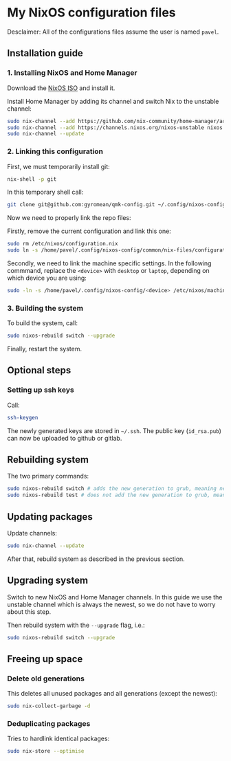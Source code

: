 # My NixOS configuration files
Desclaimer: All of the configurations files assume the user is named `pavel`.

## Installation guide

### 1. Installing NixOS and Home Manager
Download the [NixOS ISO](https://nixos.org/download/) and install it.

Install Home Manager by adding its channel and switch Nix to the unstable channel:
```bash
sudo nix-channel --add https://github.com/nix-community/home-manager/archive/master.tar.gz home-manager
sudo nix-channel --add https://channels.nixos.org/nixos-unstable nixos
sudo nix-channel --update
```

### 2. Linking this configuration
First, we must temporarily install git:
```bash
nix-shell -p git
```
In this temporary shell call:
```bash
git clone git@github.com:gyromean/qmk-config.git ~/.config/nixos-config
```

Now we need to properly link the repo files:

Firstly, remove the current configuration and link this one:
```bash
sudo rm /etc/nixos/configuration.nix
sudo ln -s /home/pavel/.config/nixos-config/common/nix-files/configuration.nix /etc/nixos/configuration.nix
```
Secondly, we need to link the machine specific settings. In the following commmand, replace the `<device>` with `desktop` or `laptop`, depending on which device you are using:
```bash
sudo -ln -s /home/pavel/.config/nixos-config/<device> /etc/nixos/machine
```

### 3. Building the system
To build the system, call:
```bash
sudo nixos-rebuild switch --upgrade
```
Finally, restart the system.

## Optional steps

### Setting up ssh keys

Call:
```bash
ssh-keygen
```
The newly generated keys are stored in `~/.ssh`. The public key (`id_rsa.pub`) can now be uploaded to github or gitlab.

## Rebuilding system
The two primary commands:
```bash
sudo nixos-rebuild switch # adds the new generation to grub, meaning next time you boot the changes are used (many of the changes take affect immediately, but not all)
sudo nixos-rebuild test # does not add the new generation to grub, meaning after rebooting the effects of this command no longer exist
```

## Updating packages
Update channels:
```bash
sudo nix-channel --update
```
After that, rebuild system as described in the previous section.

## Upgrading system
Switch to new NixOS and Home Manager channels. In this guide we use the unstable channel which is always the newest, so we do not have to worry about this step.

Then rebuild system with the `--upgrade` flag, i.e.:
```bash
sudo nixos-rebuild switch --upgrade
```

## Freeing up space

### Delete old generations
This deletes all unused packages and all generations (except the newest):
```bash
sudo nix-collect-garbage -d
```

### Deduplicating packages
Tries to hardlink identical packages:
```bash
sudo nix-store --optimise
```
